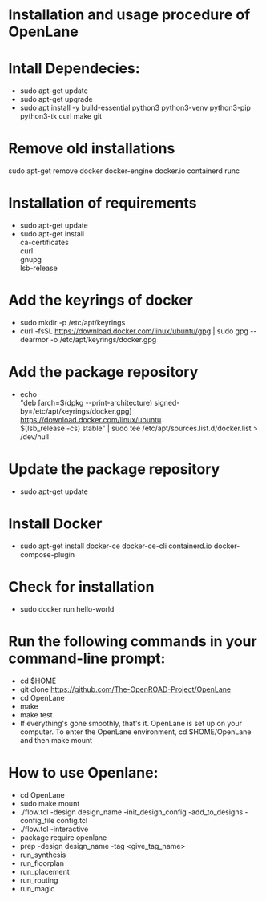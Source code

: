 # Installation and usage procedure of OpenLane
# Intall Dependecies:
- sudo apt-get update
- sudo apt-get upgrade
- sudo apt install -y build-essential python3 python3-venv python3-pip python3-tk curl make git

# Remove old installations
sudo apt-get remove docker docker-engine docker.io containerd runc
# Installation of requirements
- sudo apt-get update
- sudo apt-get install \
   ca-certificates \
   curl \
   gnupg \
   lsb-release
# Add the keyrings of docker
- sudo mkdir -p /etc/apt/keyrings
- curl -fsSL https://download.docker.com/linux/ubuntu/gpg | sudo gpg --dearmor -o /etc/apt/keyrings/docker.gpg
# Add the package repository
- echo \
   "deb [arch=$(dpkg --print-architecture) signed-by=/etc/apt/keyrings/docker.gpg] https://download.docker.com/linux/ubuntu \
   $(lsb_release -cs) stable" | sudo tee /etc/apt/sources.list.d/docker.list > /dev/null
# Update the package repository
- sudo apt-get update

# Install Docker
- sudo apt-get install docker-ce docker-ce-cli containerd.io docker-compose-plugin

# Check for installation
- sudo docker run hello-world

# Run the following commands in your command-line prompt:

- cd $HOME
- git clone https://github.com/The-OpenROAD-Project/OpenLane
- cd OpenLane
- make
- make test
- If everything's gone smoothly, that's it. OpenLane is set up on your computer. To enter the OpenLane environment, cd $HOME/OpenLane and then make mount

# How to use Openlane:
- cd OpenLane
- sudo make mount
- ./flow.tcl -design design_name -init_design_config -add_to_designs -config_file config.tcl
- ./flow.tcl -interactive
- package require openlane
- prep -design design_name -tag <give_tag_name>
- run_synthesis
- run_floorplan
- run_placement
- run_routing
- run_magic
